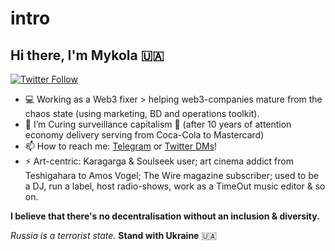 # intro

## Hi there, I'm Mykola 🇺🇦 
[![Twitter Follow](https://img.shields.io/twitter/follow/nicksvyaznoy?style=social)](https://twitter.com/intent/follow?screen_name=nicksvyaznoy)

<!--
**MSiusko/intro** is a ✨ _special_ ✨ repository because its `README.md` (this file) appears on your GitHub profile.

Here are some ideas to get you started:
-->

- 💻 Working as a Web3 fixer > helping web3-companies mature from the chaos state (using marketing, BD and operations toolkit). 
- 🌱 I’m Curing surveillance capitalism 💨 (after 10 years of attention economy delivery serving from Coca-Cola to Mastercard)
- 📫 How to reach me: [Telegram](https://t.me/svyaznoy911) or [Twitter DMs](https://twitter.com/nicksvyaznoy)!
- ⚡ Art-centric: Karagarga & Soulseek user; art cinema addict from Teshigahara to Amos Vogel; The Wire magazine subscriber; used to be a DJ, run a label, host radio-shows, work as a TimeOut music editor & so on.

**I believe that there's no decentralisation without an inclusion & diversity.**

_Russia is a terrorist state._
**Stand with Ukraine** 🇺🇦
